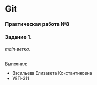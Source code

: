 # Git
### Практическая работа №8
### Задание 1.
###### main-ветка.

Выполнил:
* Васильева Елизавета Константиновна
* УВП-311
